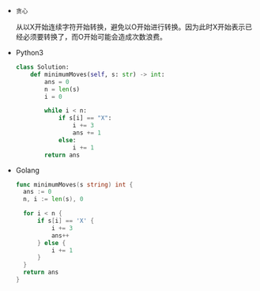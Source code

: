 + `贪心`    

  从以X开始连续字符开始转换，避免以O开始进行转换。因为此时X开始表示已经必须要转换了，而O开始可能会造成次数浪费。

+ Python3

  ```python
  class Solution:
      def minimumMoves(self, s: str) -> int:
          ans = 0
          n = len(s)
          i = 0
  
          while i < n:
              if s[i] == "X":
                  i += 3
                  ans += 1
              else:
                  i += 1
          return ans
  ```

+ Golang

  ```go
  func minimumMoves(s string) int {
  	ans := 0
  	n, i := len(s), 0
  
  	for i < n {
  		if s[i] == 'X' {
  			i += 3
  			ans++
  		} else {
  			i += 1
  		}
  	}
  	return ans
  }
  ```

  

